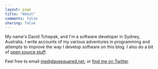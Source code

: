 ```yaml
---
layout: page
title: "About"
comments: false
sharing: false
---
```


My name's David Tchepak, and I'm a software developer in Sydney, Australia.  I write accounts of my various adventures in programming and attempts to improve the way I develop software on this blog. I also do a bit of [open source stuff](https://github.com/dtchepak).
  
Feel free to email [me@davesquared.net](mailto:me@davesquared.net), or [find me on Twitter](http://twitter.com/davetchepak).
